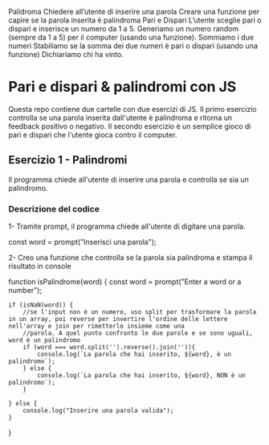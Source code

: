 Palidroma
Chiedere all’utente di inserire una parola
Creare una funzione per capire se la parola inserita è palindroma
Pari e Dispari
L’utente sceglie pari o dispari e inserisce un numero da 1 a 5.
Generiamo un numero random (sempre da 1 a 5) per il computer (usando una funzione).
Sommiamo i due numeri
Stabiliamo se la somma dei due numeri è pari o dispari (usando una funzione)
Dichiariamo chi ha vinto.

# Pari e dispari & palindromi con JS

Questa repo contiene due cartelle con due esercizi di JS. Il primo esercizio controlla se una parola inserita dall'utente è palindroma e ritorna un feedback positivo o negativo. Il secondo esercizio è un semplice gioco di pari e dispari che l'utente gioca contro il computer.

## Esercizio 1 - Palindromi

Il programma chiede all'utente di inserire una parola e controlla se sia un palindromo.

### Descrizione del codice

1- Tramite prompt, il programma chiede all'utente di digitare una parola.

const word = prompt("Inserisci una parola");

2- Creo una funzione che controlla se la parola sia palindroma e stampa il risultato in console

function isPalindrome(word) {
    const word = prompt("Enter a word or a number");

    if (isNaN(word)) {
        //se l'input non è un numero, uso split per trasformare la parola in un array, poi reverse per invertire l'ordine delle lettere nell'array e join per rimetterlo insieme come una
        //parola. A quel punto confronto le due parole e se sono uguali, word è un palindromo
        if (word === word.split('').reverse().join('')){
            console.log(`La parola che hai inserito, ${word}, è un palindromo`);
        } else {
            console.log(`La parola che hai inserito, ${word}, NON è un palindromo`);
        }

    } else {
        console.log("Inserire una parola valida");
    }
}

